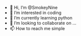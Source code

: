 - 👋 Hi, I’m @SmokeyNine
- 👀 I’m interested in coding
- 🌱 I’m currently learning python
- 💞️ I’m looking to collaborate on ...
- 📫 How to reach me simple

<!---
SmokeyNine/SmokeyNine is a ✨ special ✨ repository because its `README.md` (this file) appears on your GitHub profile.
You can click the Preview link to take a look at your changes.
--->
